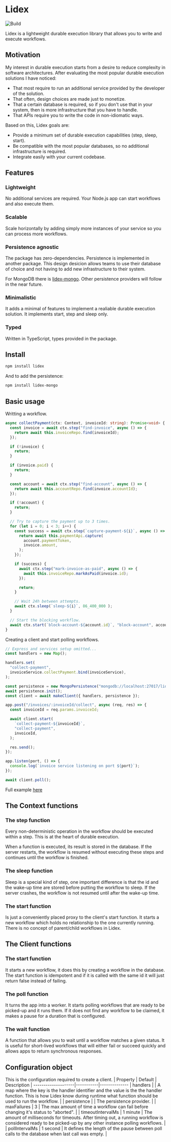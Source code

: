 # Lidex

![Build](https://github.com/ferromir/lidex/actions/workflows/build.yml/badge.svg)

Lidex is a lightweight durable execution library that allows you to write and execute workflows.

## Motivation

My interest in durable execution starts from a desire to reduce complexity in software architectures. After evaluating the most popular durable execution solutions I have noticed:

- That most require to run an additional service provided by the developer of the solution.
- That often, design choices are made just to monetize.
- That a certain database is required, so if you don't use that in your system, then is more infrastructure that you have to handle.
- That APIs require you to write the code in non-idiomatic ways.

Based on this, Lidex goals are:

- Provide a minimum set of durable execution capabilities (step, sleep, start).
- Be compatible with the most popular databases, so no additional infrastructure is required.
- Integrate easily with your current codebase.

## Features

### Lightweight

No additional services are required. Your Node.js app can start workflows and also execute them.

### Scalable

Scale horizontally by adding simply more instances of your service so you can process more workflows.

### Persistence agnostic

The package has zero-dependencies. Persistence is implemented in another package. This design desicion allows teams to use their database of choice and not having to add new infrastructure to their system.

For MongoDB there is [lidex-mongo](https://github.com/ferromir/lidex-mongo). Other persistence providers will follow in the near future.

### Minimalistic

It adds a minimal of features to implement a realiable durable execution solution. It implements start, step and sleep only.

### Typed

Written in TypeScript, types provided in the package.

## Install

```bash
npm install lidex
```

And to add the persistence:

```bash
npm install lidex-mongo
```

## Basic usage

Writting a workflow.

```TypeScript
async collectPayment(ctx: Context, invoiceId: string): Promise<void> {
  const invoice = await ctx.step("find-invoice", async () => {
    return await this.invoiceRepo.find(invoiceId);
  });

  if (!invoice) {
    return;
  }

  if (invoice.paid) {
    return;
  }

  const account = await ctx.step("find-account", async () => {
    return await this.accountRepo.find(invoice.accountId);
  });

  if (!account) {
    return;
  }

  // Try to capture the payment up to 3 times.
  for (let i = 0; i < 3; i++) {
    const success = await ctx.step(`capture-payment-${i}`, async () => {
      return await this.paymentApi.capture(
        account.paymentToken,
        invoice.amount,
      );
    });

    if (success) {
      await ctx.step("mark-invoice-as-paid", async () => {
        await this.invoiceRepo.markAsPaid(invoice.id);
      });

      return;
    }

    // Wait 24h between attempts.
    await ctx.sleep(`sleep-${i}`, 86_400_000 );
  }

  // Start the blocking workflow.
  await ctx.start(`block-account-${account.id}`, "block-account", account.id);
}

```

Creating a client and start polling workflows.

```TypeScript
// Express and services setup omitted...
const handlers = new Map();

handlers.set(
  "collect-payment",
  invoiceService.collectPayment.bind(invoiceService),
);

const persistence = new MongoPersistence("mongodb://localhost:27017/lidex");
await persistence.init();
const client = await makeClient({ handlers, persistence });

app.post("/invoices/:invoiceId/collect", async (req, res) => {
  const invoiceId = req.params.invoiceId;

  await client.start(
    `collect-payment-${invoiceId}`,
    "collect-payment",
    invoiceId,
  );

  res.send();
});

app.listen(port, () => {
  console.log(`invoice service listening on port ${port}`);
});

await client.poll();
```

Full example [here](https://github.com/ferromir/durable-execution-node)

## The Context functions

### The step function

Every non-deterministic operation in the workflow should be executed within a step. This is at the heart of durable execution.

When a function is executed, its result is stored in the database. If the server restarts, the workflow is resumed without executing these steps and continues until the workflow is finished.

### The sleep function

Sleep is a special kind of step, one important difference is that the id and the wake-up time are stored before putting the workflow to sleep. If the server crashes, the workflow is not resumed until after the wake-up time.

### The start function

Is just a conveniently placed proxy to the client's start function. It starts a new workflow which holds no relationship to the one currently running. There is no concept of parent/child workflows in Lidex.

## The Client functions

### The start function

It starts a new workflow, it does this by creating a workflow in the database. The start function is idempotent and if it is called with the same id it will just return false instead of failing.

### The poll function

It turns the app into a worker. It starts polling workflows that are ready to be picked-up and it runs them. If it does not find any workflow to be claimed, it makes a pause for a duration that is configured.

### The wait function

A function that allows you to wait until a workflow matches a given status. It is useful for short-lived workflows that will either fail or succeed quickly and allows apps to return synchronous responses.

## Configuration object

This is the configuration required to create a client.
| Property | Default | Description |
--------------------|-----------|--------------
| handlers | | A map where the key is the handler identifier and the value is the the handler function. This is how Lidex know during runtime what function should be used to run the workflow. |
| persistence | | The persistence provider. |
| maxFailures | 3 | The max amount of time a workflow can fail before changing it's status to "aborted". |
| timeoutIntervalMs | 1 minute | The amount of milliseconds for timeouts. After timing out, a running workflow is considered ready to be picked-up by any other instance polling workflows. |
| pollIntervalMs | 1 second | It defines the length of the pause between poll calls to the database when last call was empty. |
